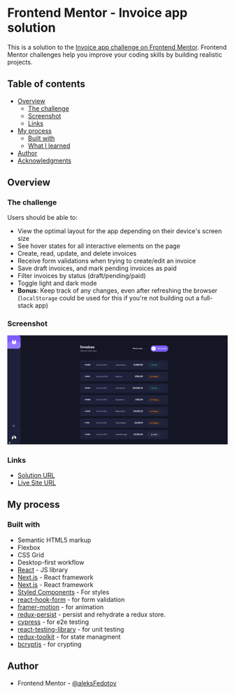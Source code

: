 # Frontend Mentor - Invoice app solution

This is a solution to the [Invoice app challenge on Frontend Mentor](https://www.frontendmentor.io/challenges/invoice-app-i7KaLTQjl). Frontend Mentor challenges help you improve your coding skills by building realistic projects.

## Table of contents

- [Overview](#overview)
  - [The challenge](#the-challenge)
  - [Screenshot](#screenshot)
  - [Links](#links)
- [My process](#my-process)
  - [Built with](#built-with)
  - [What I learned](#what-i-learned)
- [Author](#author)
- [Acknowledgments](#acknowledgments)

## Overview

### The challenge

Users should be able to:

- View the optimal layout for the app depending on their device's screen size
- See hover states for all interactive elements on the page
- Create, read, update, and delete invoices
- Receive form validations when trying to create/edit an invoice
- Save draft invoices, and mark pending invoices as paid
- Filter invoices by status (draft/pending/paid)
- Toggle light and dark mode
- **Bonus**: Keep track of any changes, even after refreshing the browser (`localStorage` could be used for this if you're not building out a full-stack app)

### Screenshot

![](./public/assets/screenshot.png)

### Links

- [Solution URL](https://github.com/aleksFedotov/invocie-app)
- [Live Site URL](https://radiant-basin-25489.herokuapp.com/)

## My process

### Built with

- Semantic HTML5 markup
- Flexbox
- CSS Grid
- Desktop-first workflow
- [React](https://reactjs.org/) - JS library
- [Next.js](https://nextjs.org/) - React framework
- [Next.js](https://nextjs.org/) - React framework
- [Styled Components](https://styled-components.com/) - For styles
- [react-hook-form](https://react-hook-form.com/) - for form validation
- [framer-motion](https://www.framer.com/motion/) - for animation
- [redux-persist](https://github.com/rt2zz/redux-persist) - persist and rehydrate a redux store.
- [cypress](https://www.cypress.io/) - for e2e testing
- [react-testing-library](https://testing-library.com/) - for unit testing
- [redux-toolkit](https://redux-toolkit.js.org/) - for state managment
- [bcryptjs](https://www.npmjs.com/package/bcryptjs) - for crypting

## Author

- Frontend Mentor - [@aleksFedotov](https://www.frontendmentor.io/profile/aleksFedotov)
